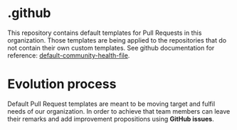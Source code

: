 # .github
This repository contains default templates for Pull Requests in this organization.
Those templates are being applied to the repositories that do not contain their own custom templates.
See github documentation for reference: [default-community-health-file](https://docs.github.com/en/communities/setting-up-your-project-for-healthy-contributions/creating-a-default-community-health-file#).

# Evolution process
Default Pull Request templates are meant to be moving target and fulfil needs of our organization.
In order to achieve that team members can leave their remarks and add improvement propositions using **GitHub issues**.